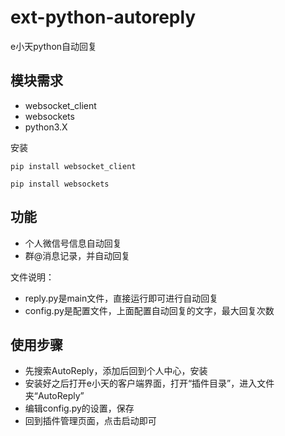 # ext-python-autoreply
e小天python自动回复

## 模块需求
- websocket_client
- websockets
- python3.X

安装

`pip install websocket_client`

`pip install websockets`

## 功能
- 个人微信号信息自动回复
- 群@消息记录，并自动回复

文件说明：
- reply.py是main文件，直接运行即可进行自动回复
- config.py是配置文件，上面配置自动回复的文字，最大回复次数

## 使用步骤
- 先搜索AutoReply，添加后回到个人中心，安装
- 安装好之后打开e小天的客户端界面，打开“插件目录”，进入文件夹“AutoReply”
- 编辑config.py的设置，保存
- 回到插件管理页面，点击启动即可
